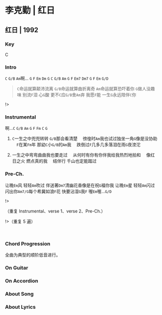 # 李克勤 | 红日
## 红日 | 1992

### Key
C
&nbsp;



### Intro
`C` `G/B` `Am`啊... `G` `F` `Em` `Dm` `G`
`C` `G/B` `Am` `G` `F` `Em7` `Dm7`
`G` `F` `Em` `G/D`

> `C`命运就算颠沛流离 `G/B`命运就算曲折离奇
> `Am`命运就算恐吓着你 `G`做人没趣味
> 别流`F`泪 心`G`酸 更不`C`应`G/B`舍`Am`弃
> 我愿`F`能 一生`G`永远陪伴`C`你

!>

### Instrumental
啊...`C` `G/B` `Am` `G` `F` `Fm` `C` `G`

1. `C`一生之中兜兜转转 `G/B`那会看清楚
　徬徨时`Am`我也试过独坐一角`G`像是没协助
　`F`在某`Fm`年 那幼`C`小`G/B`的`Am`我
　跌倒过`F`几多几多落泪在雨`G`夜滂沱

2. 一生之中弯弯曲曲我也要走过
　从何时有你有你伴我给我热烈地拍和
　像红日之火 燃点真的我
　结伴行 千山也定能踏过

### Pre-Ch.
让晚`Em`风 轻轻`Am`吹过
伴送著`Dm7`清幽花香像是在祝`G`福你我
让晚`Em`星 轻轻`Am`闪过
闪出你`Am7/G`每个希冀如浪`F`花 快要沾湿`G`我`F` 喔`Em`喔...`G/D`

!>

（重复 Instrumental、verse 1、verse 2、Pre-Ch.）

!>（重复 5 遍）


&nbsp;&nbsp;

### Chord Progression
全曲为典型的顺阶低音进行。

### On Guitar


### On Accordion


### About Song


### About Lyrics
